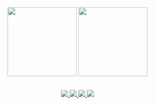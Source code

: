 <div align="center">
  <img height=160 src="https://github-readme-stats.vercel.app/api?username=alovictor&show_icons=true&theme=dracula"/>
  <img height=160 src="https://github-readme-stats.vercel.app/api/top-langs/?username=alovictor&layout=compact&theme=dracula&langs_count=8&hide=shaderlab,hlsl"/>
</div>

##

<div align="center">
  <a href="https://www.linkedin.com/in/alovictor/" target="_blank">
    <img src="https://img.shields.io/badge/-LinkedIn-%230077B5?style=for-the-badge&logo=linkedin&logoColor=white" target="_blank">
  </a>
  <a href="https://twitter.com/alovictor" target="_blank">
    <img src="https://img.shields.io/badge/Twitter-1DA1F2?style=for-the-badge&logo=twitter&logoColor=white" target="_blank">
  </a>
  <a href="https://instagram.com/alovictor" target="_blank">
    <img src="https://img.shields.io/badge/-Instagram-%23E4405F?style=for-the-badge&logo=instagram&logoColor=white" target="_blank">
  </a>
 	<a href="https://www.twitch.tv/tangananiica" target="_blank">
    <img src="https://img.shields.io/badge/Twitch-9146FF?style=for-the-badge&logo=twitch&logoColor=white" target="_blank">
  </a>
</div>
